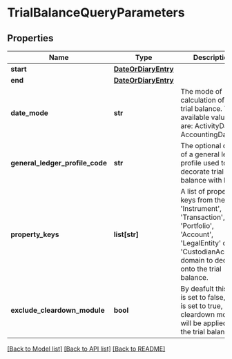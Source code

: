 # TrialBalanceQueryParameters


## Properties
Name | Type | Description | Notes
------------ | ------------- | ------------- | -------------
**start** | [**DateOrDiaryEntry**](DateOrDiaryEntry.md) |  | [optional] 
**end** | [**DateOrDiaryEntry**](DateOrDiaryEntry.md) |  | [optional] 
**date_mode** | **str** | The mode of calculation of the trial balance. The available values are: ActivityDate, AccountingDate. | [optional] 
**general_ledger_profile_code** | **str** | The optional code of a general ledger profile used to decorate trial balance with levels. | [optional] 
**property_keys** | **list[str]** | A list of property keys from the &#39;Instrument&#39;, &#39;Transaction&#39;, &#39;Portfolio&#39;, &#39;Account&#39;, &#39;LegalEntity&#39; or &#39;CustodianAccount&#39; domain to decorate onto the trial balance. | [optional] 
**exclude_cleardown_module** | **bool** | By deafult this flag is set to false, if this is set to true, no cleardown module will be applied to the trial balance. | [optional] 

[[Back to Model list]](../README.md#documentation-for-models) [[Back to API list]](../README.md#documentation-for-api-endpoints) [[Back to README]](../README.md)


